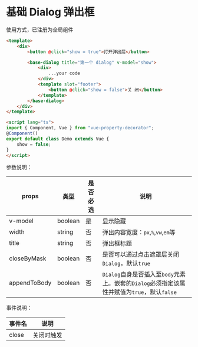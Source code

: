 # 基础 Dialog 弹出框

使用方式，已注册为全局组件

```html
<template>
    <div>
        <button @click="show = true">打开弹出层</button>

        <base-dialog title="第一个 dialog" v-model="show">
            <div>
                ...your code
            </div>
            <template slot="footer">
                <button @click="show = false">关 闭</button>
            </template>
        </base-dialog>
    </div>
</template>

<script lang="ts">
import { Component, Vue } from "vue-property-decorator";
@Component()
export default class Demo extends Vue {
    show = false;
}
</script>
```

参数说明：

| props |  类型 | 是否必选 | 说明 |
| --- | --- | --- | --- | 
| v-model | boolean | 是 | 显示隐藏 |
| width | string | 否 | 弹出内容宽度：`px`,`%`,`vw`,`em`等 |
| title | string | 否 | 弹出框标题 |
| closeByMask | boolean | 否 | 是否可以通过点击遮罩层关闭`Dialog`，默认`true` |
| appendToBody | boolean | 否 | `Dialog`自身是否插入至`body`元素上。嵌套的`Dialog`必须指定该属性并赋值为`true`，默认`false` |

事件说明：

| 事件名 | 说明 |
| --- | --- |
| close | 关闭时触发 |

